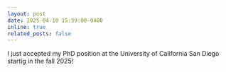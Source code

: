 ```yaml
---
layout: post
date: 2025-04-10 15:59:00-0400
inline: true
related_posts: false
---
```


I just accepted my PhD position at the University of California San Diego startig in the fall 2025!
